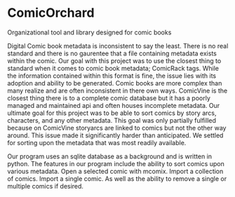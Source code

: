 # ComicOrchard
Organizational tool and library designed for comic books

Digital Comic book metadata is inconsistent to say the least. There is no real standard and there is no gaurentee that a file containing metadata exists within the comic. Our goal with this project was to use the closest thing to standard when it comes to comic book metadata; ComicRack tags. While the information contained within this format is fine, the issue lies with its adoption and ability to be generated. Comic books are more complex than many realize and are often inconsistent in there own ways. ComicVine is the closest thing there is to a complete comic database but it has a poorly managed and maintained api and often houses incomplete metadata. Our ultimate goal for this project was to be able to sort comics by story arcs, characters, and any other metadata. This goal was only partially fulfilled because on ComicVine storyarcs are linked to comics but not the other way around. This issue made it significantly harder than anticipated. We settled for sorting upon the metadata that was most readily available.

Our program uses an sqlite database as a background and is written in python. The features in our program include the ability to sort comics upon various metadata. Open a selected comic with mcomix. Import a collection of comics. Import a single comic. As well as the ability to remove a single or multiple comics if desired.
